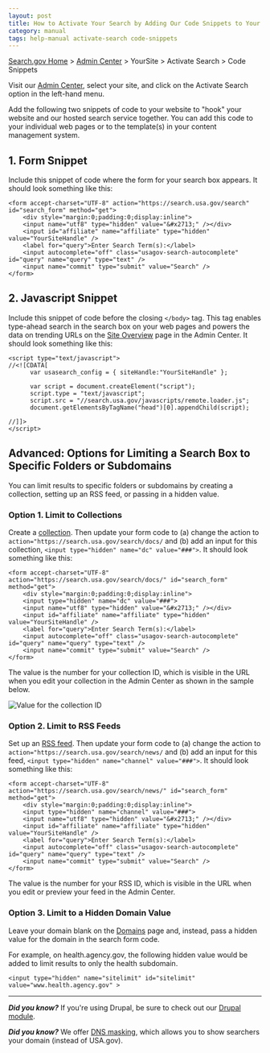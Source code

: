 ```yaml
---
layout: post
title: How to Activate Your Search by Adding Our Code Snippets to Your Website
category: manual
tags: help-manual activate-search code-snippets
---
```


[Search.gov Home](/index.html) > [Admin Center](https://search.usa.gov/sites/) > YourSite > Activate Search > Code Snippets

Visit our [Admin Center](https://search.usa.gov/sites/), select your site, and click on the Activate Search option in the left-hand menu.

Add the following two snippets of code to your website to "hook" your website and our hosted search service together. You can add this code to your individual web pages or to the template(s) in your content management system.

## 1. Form Snippet

Include this snippet of code where the form for your search box appears. It should look something like this:
    
    <form accept-charset="UTF-8" action="https://search.usa.gov/search" id="search_form" method="get">
        <div style="margin:0;padding:0;display:inline">
        <input name="utf8" type="hidden" value="&#x2713;" /></div>
        <input id="affiliate" name="affiliate" type="hidden" value="YourSiteHandle" />
        <label for="query">Enter Search Term(s):</label>
        <input autocomplete="off" class="usagov-search-autocomplete" id="query" name="query" type="text" />
        <input name="commit" type="submit" value="Search" />
    </form>

## 2. Javascript Snippet

Include this snippet of code before the closing `</body>` tag. This tag enables type-ahead search in the search box on your web pages and powers the data on trending URLs on the [Site Overview](/manual/site-overview.html) page in the Admin Center. It should look something like this:

    <script type="text/javascript">
    //<![CDATA[
          var usasearch_config = { siteHandle:"YourSiteHandle" };
    
          var script = document.createElement("script");
          script.type = "text/javascript";
          script.src = "//search.usa.gov/javascripts/remote.loader.js";
          document.getElementsByTagName("head")[0].appendChild(script);
    
    //]]>
    </script>


## Advanced: Options for Limiting a Search Box to Specific Folders or Subdomains

You can limit results to specific folders or subdomains by creating a collection, setting up an RSS feed, or passing in a hidden value.

### Option 1. Limit to Collections

Create a [collection](/manual/collections.html). Then update your form code to (a) change the action to `action="https://search.usa.gov/search/docs/` and (b) add an input for this collection, `<input type="hidden" name="dc" value="###">`. It should look something like this:
    
    <form accept-charset="UTF-8" action="https://search.usa.gov/search/docs/" id="search_form" method="get">
        <div style="margin:0;padding:0;display:inline">
        <input type="hidden" name="dc" value="###">
        <input name="utf8" type="hidden" value="&#x2713;" /></div>
        <input id="affiliate" name="affiliate" type="hidden" value="YourSiteHandle" />
        <label for="query">Enter Search Term(s):</label>
        <input autocomplete="off" class="usagov-search-autocomplete" id="query" name="query" type="text" />
        <input name="commit" type="submit" value="Search" />
    </form>

The value is the number for your collection ID, which is visible in the URL when you edit your collection in the Admin Center as shown in the sample below.

![Value for the collection ID](https://d3qcdigd1fhos0.cloudfront.net/blog/img/get-code-collection.png)

### Option 2. Limit to RSS Feeds

Set up an [RSS feed](/manual/rss.html). Then update your form code to (a) change the action to `action="https://search.usa.gov/search/news/` and (b) add an input for this feed, `<input type="hidden" name="channel" value="###">`.  It should look something like this:
    
    <form accept-charset="UTF-8" action="https://search.usa.gov/search/news/" id="search_form" method="get">
        <div style="margin:0;padding:0;display:inline">
        <input type="hidden" name="channel" value="###">
        <input name="utf8" type="hidden" value="&#x2713;" /></div>
        <input id="affiliate" name="affiliate" type="hidden" value="YourSiteHandle" />
        <label for="query">Enter Search Term(s):</label>
        <input autocomplete="off" class="usagov-search-autocomplete" id="query" name="query" type="text" />
        <input name="commit" type="submit" value="Search" />
    </form>

The value is the number for your RSS ID, which is visible in the URL when you edit or preview your feed in the Admin Center.

### Option 3. Limit to a Hidden Domain Value

Leave your domain blank on the <a href="/manual/domains.html">Domains</a> page and, instead, pass a hidden value for the domain in the search form code.

For example, on health.agency.gov, the following hidden value would be added to limit results to only the health subdomain.

    <input type="hidden" name="sitelimit" id="sitelimit" value="www.health.agency.gov" >

----

***Did you know?*** If you're using Drupal, be sure to check out our [Drupal module](https://www.drupal.org/project/usasearch).

***Did you know?*** We offer [DNS masking](/manual/cname.html), which allows you to show searchers your domain (instead of USA.gov).
